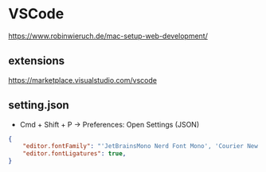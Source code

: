 # VSCode

<https://www.robinwieruch.de/mac-setup-web-development/>

## extensions

<https://marketplace.visualstudio.com/vscode>

## setting.json

- Cmd + Shift + P -> Preferences: Open Settings (JSON)

```json
{
    "editor.fontFamily": "'JetBrainsMono Nerd Font Mono', 'Courier New', monospace",
    "editor.fontLigatures": true,
}
```
